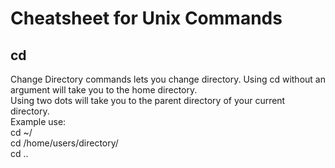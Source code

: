 # Cheatsheet for Unix Commands  
## **cd**     
Change Directory commands lets you change directory. Using cd without an argument will take you to the home directory.    
Using two dots will take you to the parent directory of your current directory.    
  Example use:         
    cd ~/      
    cd /home/users/directory/     
    cd ..    
    
    
    
    


  
